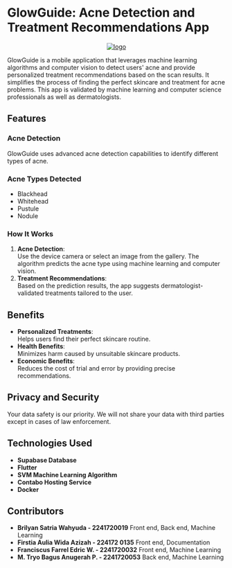 # GlowGuide: Acne Detection and Treatment Recommendations App

<div align="center">
<a href="https://imgbb.com/"><img src="https://i.ibb.co.com/yVRkMd2/logo.jpg" alt="logo" border="0"></a>
</div> 


GlowGuide is a mobile application that leverages machine learning algorithms and computer vision to detect users' acne and provide personalized treatment recommendations based on the scan results. It simplifies the process of finding the perfect skincare and treatment for acne problems. This app is validated by machine learning and computer science professionals as well as dermatologists.

## Features

### Acne Detection
GlowGuide uses advanced acne detection capabilities to identify different types of acne.

### Acne Types Detected
- Blackhead  
- Whitehead  
- Pustule  
- Nodule  

### How It Works
1. **Acne Detection**:  
   Use the device camera or select an image from the gallery. The algorithm predicts the acne type using machine learning and computer vision.
2. **Treatment Recommendations**:  
   Based on the prediction results, the app suggests dermatologist-validated treatments tailored to the user.

## Benefits
- **Personalized Treatments**:  
  Helps users find their perfect skincare routine.
- **Health Benefits**:  
  Minimizes harm caused by unsuitable skincare products.
- **Economic Benefits**:  
  Reduces the cost of trial and error by providing precise recommendations.

## Privacy and Security
Your data safety is our priority. We will not share your data with third parties except in cases of law enforcement.

## Technologies Used
- **Supabase Database**  
- **Flutter**  
- **SVM Machine Learning Algorithm**  
- **Contabo Hosting Service**  
- **Docker**  

## Contributors
- **Brilyan Satria Wahyuda - 2241720019** Front end, Back end, Machine Learning
- **Firstia Aulia Wida Azizah - 224172 0135** Front end, Documentation
- **Franciscus Farrel Edric W. - 2241720032** Front end, Machine Learning
- **M. Tryo Bagus Anugerah P. - 2241720053** Back end, Machine Learning

